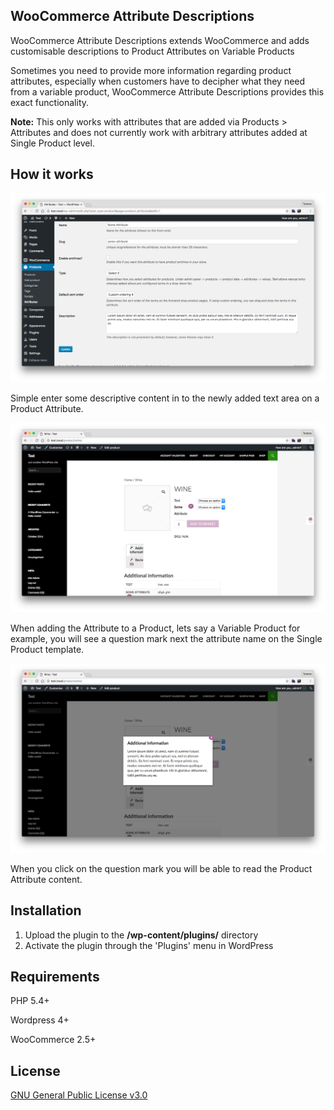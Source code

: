 ## WooCommerce Attribute Descriptions

WooCommerce Attribute Descriptions extends WooCommerce and adds customisable descriptions to Product Attributes on Variable Products

Sometimes you need to provide more information regarding product attributes, especially when customers have to decipher what they need from a variable product, WooCommerce Attribute Descriptions provides this exact functionality.

**Note:** This only works with attributes that are added via Products > Attributes and does not currently work with arbitrary attributes added at Single Product level.

## How it works

![Example 1](screenshots/example-1.png?raw=true "Example 1")

Simple enter some descriptive content in to the newly added text area on a Product Attribute.

![Example 2](screenshots/example-2.png?raw=true "Example 2")

When adding the Attribute to a Product, lets say a Variable Product for example, you will see a question mark next the attribute name on the Single Product template.

![Example 3](screenshots/example-3.png?raw=true "Example 3")

When you click on the question mark you will be able to read the Product Attribute content.

## Installation

1. Upload the plugin to the **/wp-content/plugins/** directory
2. Activate the plugin through the 'Plugins' menu in WordPress

## Requirements

PHP 5.4+

Wordpress 4+

WooCommerce 2.5+

## License

[GNU General Public License v3.0](http://www.gnu.org/licenses/gpl-3.0.html)